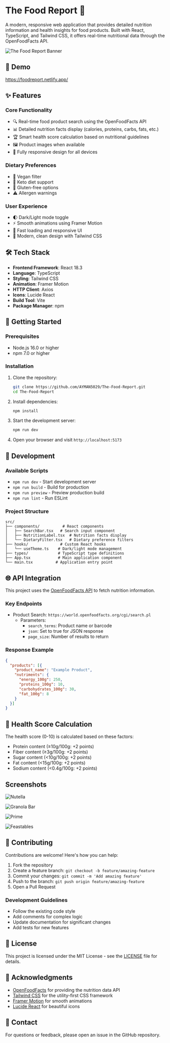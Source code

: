 # The Food Report 🥗

A modern, responsive web application that provides detailed nutrition information and health insights for food products. Built with React, TypeScript, and Tailwind CSS, it offers real-time nutritional data through the OpenFoodFacts API.

![The Food Report Banner](https://i.imgur.com/Upehnet.png)

## 🔗 Demo
https://foodreport.netlify.app/

## ✨ Features

### Core Functionality
- 🔍 Real-time food product search using the OpenFoodFacts API
- 📊 Detailed nutrition facts display (calories, proteins, carbs, fats, etc.)
- 🏆 Smart health score calculation based on nutritional guidelines
- 🖼️ Product images when available
- 📱 Fully responsive design for all devices

### Dietary Preferences
- 🌱 Vegan filter
- 🥑 Keto diet support
- 🌾 Gluten-free options
- ⚠️ Allergen warnings

### User Experience
- 🌓 Dark/Light mode toggle
- ⚡ Smooth animations using Framer Motion
- 💨 Fast loading and responsive UI
- 🎨 Modern, clean design with Tailwind CSS

## 🛠️ Tech Stack

- **Frontend Framework**: React 18.3
- **Language**: TypeScript
- **Styling**: Tailwind CSS
- **Animation**: Framer Motion
- **HTTP Client**: Axios
- **Icons**: Lucide React
- **Build Tool**: Vite
- **Package Manager**: npm

## 🚀 Getting Started

### Prerequisites
- Node.js 16.0 or higher
- npm 7.0 or higher

### Installation

1. Clone the repository:
   ```bash
   git clone https://github.com/AYMAN5029/The-Food-Report.git
   cd The-Food-Report
   ```

2. Install dependencies:
   ```bash
   npm install
   ```

3. Start the development server:
   ```bash
   npm run dev
   ```

4. Open your browser and visit `http://localhost:5173`

## 📝 Development

### Available Scripts

- `npm run dev` - Start development server
- `npm run build` - Build for production
- `npm run preview` - Preview production build
- `npm run lint` - Run ESLint

### Project Structure

```
src/
├── components/          # React components
│   ├── SearchBar.tsx   # Search input component
│   ├── NutritionLabel.tsx  # Nutrition facts display
│   └── DietaryFilter.tsx   # Dietary preference filters
├── hooks/              # Custom React hooks
│   └── useTheme.ts    # Dark/light mode management
├── types/             # TypeScript type definitions
├── App.tsx            # Main application component
└── main.tsx          # Application entry point
```

## 🌐 API Integration

This project uses the [OpenFoodFacts API](https://world.openfoodfacts.org/data) to fetch nutrition information.

### Key Endpoints

- Product Search: `https://world.openfoodfacts.org/cgi/search.pl`
  - Parameters:
    - `search_terms`: Product name or barcode
    - `json`: Set to true for JSON response
    - `page_size`: Number of results to return

### Response Example

```json
{
  "products": [{
    "product_name": "Example Product",
    "nutriments": {
      "energy_100g": 250,
      "proteins_100g": 10,
      "carbohydrates_100g": 30,
      "fat_100g": 8
    }
  }]
}
```

## 🧮 Health Score Calculation

The health score (0-10) is calculated based on these factors:
- Protein content (≥10g/100g: +2 points)
- Fiber content (≥3g/100g: +2 points)
- Sugar content (<10g/100g: +2 points)
- Fat content (<15g/100g: +2 points)
- Sodium content (<0.4g/100g: +2 points)

## Screenshots

![Nutella](https://i.imgur.com/ZEFeOKB.png)

![Granola Bar](https://i.imgur.com/JxhLSsR.png)

![Prime](https://i.imgur.com/9iaBzze.png)

![Feastables](https://i.imgur.com/DOPvOZ3.png)

## 🤝 Contributing

Contributions are welcome! Here's how you can help:

1. Fork the repository
2. Create a feature branch: `git checkout -b feature/amazing-feature`
3. Commit your changes: `git commit -m 'Add amazing feature'`
4. Push to the branch: `git push origin feature/amazing-feature`
5. Open a Pull Request

### Development Guidelines

- Follow the existing code style
- Add comments for complex logic
- Update documentation for significant changes
- Add tests for new features

## 📄 License

This project is licensed under the MIT License - see the [LICENSE](LICENSE) file for details.

## 🙏 Acknowledgments

- [OpenFoodFacts](https://world.openfoodfacts.org/) for providing the nutrition data API
- [Tailwind CSS](https://tailwindcss.com/) for the utility-first CSS framework
- [Framer Motion](https://www.framer.com/motion/) for smooth animations
- [Lucide React](https://lucide.dev/) for beautiful icons

## 📧 Contact

For questions or feedback, please open an issue in the GitHub repository.
